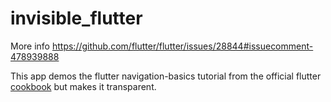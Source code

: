 # invisible_flutter

More info https://github.com/flutter/flutter/issues/28844#issuecomment-478939888

This app demos the flutter navigation-basics tutorial from the official flutter [cookbook](https://flutter.dev/docs/cookbook/navigation/navigation-basics) but makes it transparent.

